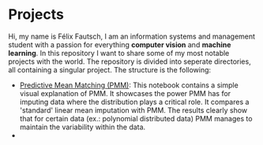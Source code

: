 # Projects

Hi, my name is Félix Fautsch, I am an information systems and management student with a passion for everything **computer vision** and **machine learning**. In this repository I want to share some of my most notable projects with the world. The repository is divided into seperate directories, all containing a singular project. The structure is the following:

- [Predictive Mean Matching (PMM)](https://github.com/fylexx/Projects/blob/main/PredictiveMeanMatching/predictivemeanmatching.ipynb): This notebook contains a simple visual explanation of PMM. It showcases the power PMM has for imputing data where the distribution plays a critical role. It compares a 'standard' linear mean imputation with PMM. The results clearly show that for certain data (ex.: polynomial distributed data) PMM manages to maintain the variability within the data.
- 
